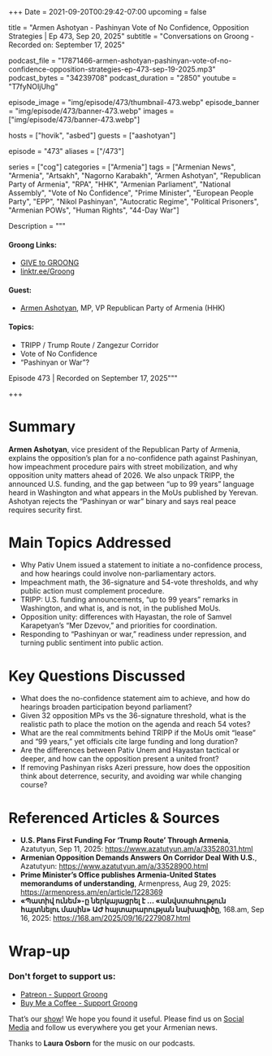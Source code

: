 +++
Date = 2021-09-20T00:29:42-07:00
upcoming = false

title = "Armen Ashotyan - Pashinyan Vote of No Confidence, Opposition Strategies | Ep 473, Sep 20, 2025"
subtitle = "Conversations on Groong - Recorded on: September 17, 2025"

podcast_file = "17871466-armen-ashotyan-pashinyan-vote-of-no-confidence-opposition-strategies-ep-473-sep-19-2025.mp3"
podcast_bytes = "34239708"
podcast_duration = "2850"
youtube = "T7fyNOIjUhg"

episode_image = "img/episode/473/thumbnail-473.webp"
episode_banner = "img/episode/473/banner-473.webp"
images = ["img/episode/473/banner-473.webp"]

hosts = ["hovik", "asbed"]
guests = ["aashotyan"]

episode = "473"
aliases = ["/473"]

series = ["cog"]
categories = ["Armenia"]
tags = ["Armenian News", "Armenia", "Artsakh", "Nagorno Karabakh", "Armen Ashotyan", "Republican Party of Armenia", "RPA", "HHK", "Armenian Parliament", "National Assembly", "Vote of No Confidence", "Prime Minister", "European People Party", "EPP", "Nikol Pashinyan", "Autocratic Regime", "Political Prisoners", "Armenian POWs", "Human Rights", "44-Day War"]

Description = """

#### Groong Links:
* [GIVE to GROONG](https://podcasts.groong.org/donate)
* [linktr.ee/Groong](https://linktr.ee/groong)

#### Guest:
* [Armen Ashotyan](/guest/ashotyan), MP, VP Republican Party of Armenia (HHK)

#### Topics:
* TRIPP / Trump Route / Zangezur Corridor
* Vote of No Confidence
* “Pashinyan or War”?


Episode 473 | Recorded on September 17, 2025"""

+++

# Summary
__Armen Ashotyan__, vice president of the Republican Party of Armenia, explains the opposition’s plan for a no-confidence path against Pashinyan, how impeachment procedure pairs with street mobilization, and why opposition unity matters ahead of 2026. We also unpack TRIPP, the announced U.S. funding, and the gap between “up to 99 years” language heard in Washington and what appears in the MoUs published by Yerevan. Ashotyan rejects the “Pashinyan or war” binary and says real peace requires security first.

# Main Topics Addressed
- Why Pativ Unem issued a statement to initiate a no-confidence process, and how hearings could involve non-parliamentary actors.  
- Impeachment math, the 36-signature and 54-vote thresholds, and why public action must complement procedure.  
- TRIPP: U.S. funding announcements, “up to 99 years” remarks in Washington, and what is, and is not, in the published MoUs.  
- Opposition unity: differences with Hayastan, the role of Samvel Karapetyan’s “Mer Dzevov,” and priorities for coordination.  
- Responding to “Pashinyan or war,” readiness under repression, and turning public sentiment into public action.

# Key Questions Discussed
- What does the no-confidence statement aim to achieve, and how do hearings broaden participation beyond parliament?  
- Given 32 opposition MPs vs the 36-signature threshold, what is the realistic path to place the motion on the agenda and reach 54 votes?  
- What are the real commitments behind TRIPP if the MoUs omit “lease” and “99 years,” yet officials cite large funding and long duration?  
- Are the differences between Pativ Unem and Hayastan tactical or deeper, and how can the opposition present a united front?  
- If removing Pashinyan risks Azeri pressure, how does the opposition think about deterrence, security, and avoiding war while changing course?


# Referenced Articles & Sources
- **U.S. Plans First Funding For ‘Trump Route’ Through Armenia**, Azatutyun, Sep 11, 2025: https://www.azatutyun.am/a/33528031.html  
- **Armenian Opposition Demands Answers On Corridor Deal With U.S.**, Azatutyun: https://www.azatutyun.am/a/33528900.html  
- **Prime Minister’s Office publishes Armenia-United States memorandums of understanding**, Armenpress, Aug 29, 2025: https://armenpress.am/en/article/1228369  
- **«Պատիվ ունեմ»-ը ներկայացրել է … «անվստահություն հայտնելու մասին» ԱԺ հայտարարության նախագիծը**, 168.am, Sep 16, 2025: https://168.am/2025/09/16/2279087.html


# Wrap-up

### **Don't forget to support us:**
* [Patreon - Support Groong](https://www.patreon.com/ann_groong)
* [Buy Me a Coffee - Support Groong](https://www.buymeacoffee.com/groong)


That’s our [show](https://podcasts.groong.org/)! We hope you found it useful. Please find us on [Social Media](https://linktr.ee/groong) and follow us everywhere you get your Armenian news.

Thanks to **Laura Osborn** for the music on our podcasts.


